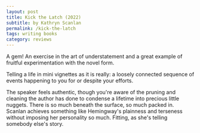 ```yaml
---
layout: post
title: Kick the Latch (2022)
subtitle: by Kathryn Scanlan
permalink: /kick-the-latch
tags: writing books
category: reviews
---
```


A gem!
An exercise in the art of understatement and a great example of fruitful experimentation with the novel form.
<!--more-->
Telling a life in mini vignettes as it is really: a loosely connected sequence of events happening to you for or despite your efforts.

The speaker feels authentic, though you're aware of the pruning and cleaning the author has done to condense a lifetime into precious little nuggets.
There is so much beneath the surface, so much packed in.
Scanlan achieves something like Hemingway's plainness and terseness without imposing her personality so much.
Fitting, as she's telling somebody else's story.